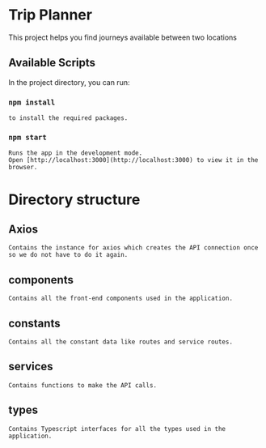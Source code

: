 # Trip Planner

This project helps you find journeys available between two locations

## Available Scripts

In the project directory, you can run:

### `npm install`

    to install the required packages.

### `npm start`

    Runs the app in the development mode.
    Open [http://localhost:3000](http://localhost:3000) to view it in the browser.

# Directory structure

## Axios

    Contains the instance for axios which creates the API connection once so we do not have to do it again.

## components

    Contains all the front-end components used in the application.

## constants

    Contains all the constant data like routes and service routes.

## services

    Contains functions to make the API calls.

## types

    Contains Typescript interfaces for all the types used in the application.
